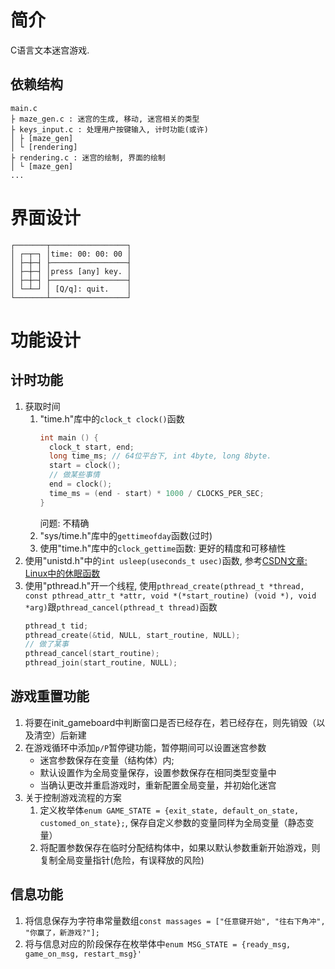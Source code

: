 # 简介
C语言文本迷宫游戏.

## 依赖结构
```
main.c
├ maze_gen.c : 迷宫的生成, 移动, 迷宫相关的类型
├ keys_input.c : 处理用户按键输入, 计时功能(或许)
│ ├ [maze_gen]
│ └ [rendering]
├ rendering.c : 迷宫的绘制, 界面的绘制
│ └ [maze_gen]
...
```

# 界面设计
```
┌───────┬─────────────────┐
│ ┌─┬─┐ │time: 00: 00: 00 │
│ ├─┼─┤ ├─────────────────┤
│ ├─┼─┤ │press [any] key. │
│ ├─┼─┤ ├─────────────────┤
│ └─┴─┘ │ [Q/q]: quit.    │
└───────┴─────────────────┘
```

# 功能设计
## 计时功能
1. 获取时间
   1. "time.h"库中的`clock_t clock()`函数
      ```C
      int main () {
        clock_t start, end;
        long time_ms; // 64位平台下, int 4byte, long 8byte.
        start = clock();
        // 做某些事情
        end = clock();
        time_ms = (end - start) * 1000 / CLOCKS_PER_SEC; 
      }
      ```
      问题: 不精确
   2. "sys/time.h"库中的`gettimeofday`函数(过时)
   3. 使用"time.h"库中的`clock_gettime`函数: 更好的精度和可移植性
2. 使用"unistd.h"中的`int usleep(useconds_t usec)`函数, 参考[CSDN文章: Linux中的休眠函数](https://blog.csdn.net/q28292929/article/details/127665877)
3. 使用"pthread.h"开一个线程, 使用`pthread_create(pthread_t *thread, const pthread_attr_t *attr, void *(*start_routine) (void *), void *arg)`跟`pthread_cancel(pthread_t thread)`函数
   ```C
   pthread_t tid;
   pthread_create(&tid, NULL, start_routine, NULL);
   // 做了某事
   pthread_cancel(start_routine);
   pthread_join(start_routine, NULL);
   ```

## 游戏重置功能
1. 将要在init_gameboard中判断窗口是否已经存在，若已经存在，则先销毁（以及清空）后新建
2. 在游戏循环中添加`p/P`暂停键功能，暂停期间可以设置迷宫参数
   - 迷宫参数保存在变量（结构体）内; 
   - 默认设置作为全局变量保存，设置参数保存在相同类型变量中
   - 当确认更改并重启游戏时，重新配置全局变量，并初始化迷宫
3. 关于控制游戏流程的方案
   1. 定义枚举体`enum GAME_STATE = {exit_state, default_on_state, customed_on_state};`, 保存自定义参数的变量同样为全局变量（静态变量）
   2. 将配置参数保存在临时分配结构体中，如果以默认参数重新开始游戏，则复制全局变量指针(危险，有误释放的风险)

## 信息功能
1. 将信息保存为字符串常量数组`const massages = ["任意键开始", "往右下角冲", "你赢了，新游戏?"];`
2. 将与信息对应的阶段保存在枚举体中`enum MSG_STATE = {ready_msg, game_on_msg, restart_msg}'`



